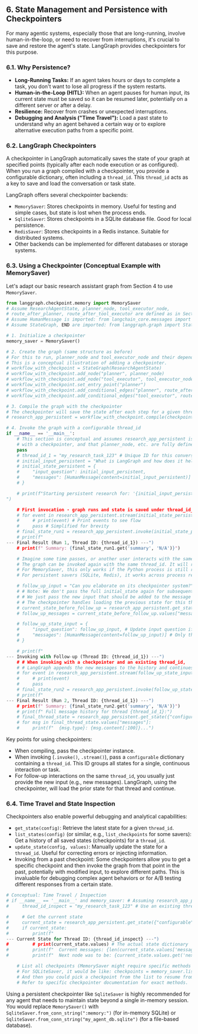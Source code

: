 ## 6. State Management and Persistence with Checkpointers
For many agentic systems, especially those that are long-running, involve human-in-the-loop, or need to recover from interruptions, it's crucial to save and restore the agent's state. LangGraph provides checkpointers for this purpose.

### 6.1. Why Persistence?
- **Long-Running Tasks:** If an agent takes hours or days to complete a task, you don't want to lose all progress if the system restarts.
- **Human-in-the-Loop (HITL):** When an agent pauses for human input, its current state must be saved so it can be resumed later, potentially on a different server or after a delay.
- **Resilience:** Recover from crashes or unexpected interruptions.
- **Debugging and Analysis ("Time Travel"):** Load a past state to understand why an agent behaved a certain way or to explore alternative execution paths from a specific point.

### 6.2. LangGraph Checkpointers
A checkpointer in LangGraph automatically saves the state of your graph at specified points (typically after each node execution or as configured). When you run a graph compiled with a checkpointer, you provide a configurable dictionary, often including a `thread_id`. This `thread_id` acts as a key to save and load the conversation or task state.

LangGraph offers several checkpointer backends: 
- `MemorySaver`: Stores checkpoints in memory. Useful for testing and simple cases, but state is lost when the process ends. 
- `SqliteSaver`: Stores checkpoints in a SQLite database file. Good for local persistence. 
- `RedisSaver`: Stores checkpoints in a Redis instance. Suitable for distributed systems. 
- Other backends can be implemented for different databases or storage systems.

### 6.3. Using a Checkpointer (Conceptual Example with MemorySaver)
Let's adapt our basic research assistant graph from Section 4 to use `MemorySaver`.

```python
from langgraph.checkpoint.memory import MemorySaver
# Assume ResearchAgentState, planner_node, tool_executor_node, 
# route_after_planner, route_after_tool_executor are defined as in Section 4.
# Assume HumanMessage is imported: from langchain_core.messages import HumanMessage
# Assume StateGraph, END are imported: from langgraph.graph import StateGraph, END

# 1. Initialize a checkpointer
memory_saver = MemorySaver()

# 2. Create the graph (same structure as before)
# For this to run, planner_node and tool_executor_node and their dependencies need to be defined
# This is a conceptual illustration of adding a checkpointer.
# workflow_with_checkpoint = StateGraph(ResearchAgentState) 
# workflow_with_checkpoint.add_node("planner", planner_node)
# workflow_with_checkpoint.add_node("tool_executor", tool_executor_node)
# workflow_with_checkpoint.set_entry_point("planner")
# workflow_with_checkpoint.add_conditional_edges("planner", route_after_planner, {"tool_executor": "tool_executor", END: END})
# workflow_with_checkpoint.add_conditional_edges("tool_executor", route_after_tool_executor, {"planner": "planner", END: END})

# 3. Compile the graph with the checkpointer
# The checkpointer will save the state after each step for a given thread_id.
# research_app_persistent = workflow_with_checkpoint.compile(checkpointer=memory_saver)

# 4. Invoke the graph with a configurable thread_id
if __name__ == '__main__':
    # This section is conceptual and assumes research_app_persistent is a compiled graph
    # with a checkpointer, and that planner_node, etc. are fully defined elsewhere.
    pass
    # thread_id_1 = "my_research_task_123" # Unique ID for this conversation/task
    # initial_input_persistent = "What is LangGraph and how does it help with agent memory?"
    # initial_state_persistent = {
    #     "input_question": initial_input_persistent,
    #     "messages": [HumanMessage(content=initial_input_persistent)]
    # }

    # print(f"Starting persistent research for: '{initial_input_persistent}' with Thread ID: {thread_id_1}
")

    # First invocation - graph runs and state is saved under thread_id_1
    # for event in research_app_persistent.stream(initial_state_persistent, {"configurable": {"thread_id": thread_id_1}, "recursion_limit": 10}):
    #     # print(event) # Print events to see flow
    #     pass # Simplified for brevity
    # final_state_run1 = research_app_persistent.invoke(initial_state_persistent, {"configurable": {"thread_id": thread_id_1}, "recursion_limit": 10})
    # print(f"
--- Final Result (Run 1, Thread ID: {thread_id_1}) ---")
    # print(f" Summary: {final_state_run1.get('summary', 'N/A')}")

    # Imagine some time passes, or another user interacts with the same thread.
    # The graph can be invoked again with the same thread_id. It will resume from the last saved state.
    # For MemorySaver, this only works if the Python process is still running.
    # For persistent savers (SQLite, Redis), it works across process restarts.

    # follow_up_input = "Can you elaborate on its checkpointer system?"
    # # Note: We don't pass the full initial_state again for subsequent calls on the same thread.
    # # We just pass the new input that should be added to the message history.
    # # The checkpointer handles loading the previous state for this thread_id.
    # current_state_before_follow_up = research_app_persistent.get_state({"configurable": {"thread_id": thread_id_1}})
    # follow_up_messages = current_state_before_follow_up.values["messages"] + [HumanMessage(content=follow_up_input)]

    # follow_up_state_input = {
    #     "input_question": follow_up_input, # Update input question if relevant for planner
    #     "messages": [HumanMessage(content=follow_up_input)] # Only the new message to be appended
    # }

    # print(f"
--- Invoking with Follow-up (Thread ID: {thread_id_1}) ---")
    # # When invoking with a checkpointer and an existing thread_id,
    # # LangGraph appends the new messages to the history and continues.
    # for event in research_app_persistent.stream(follow_up_state_input, {"configurable": {"thread_id": thread_id_1}, "recursion_limit": 10}):
    #     # print(event)
    #     pass
    # final_state_run2 = research_app_persistent.invoke(follow_up_state_input, {"configurable": {"thread_id": thread_id_1}, "recursion_limit": 10})
    # print(f"
--- Final Result (Run 2, Thread ID: {thread_id_1}) ---")
    # print(f" Summary: {final_state_run2.get('summary', 'N/A')}")
    # print(f" Full message history for thread {thread_id_1}:")
    # final_thread_state = research_app_persistent.get_state({"configurable": {"thread_id": thread_id_1}})
    # for msg in final_thread_state.values["messages"]:
    #     print(f"  {msg.type}: {msg.content[:100]}...")
```
Key points for using checkpointers: 
- When compiling, pass the checkpointer instance. 
- When invoking (`.invoke()`, `.stream()`), pass a `configurable` dictionary containing a `thread_id`. This ID groups all states for a single, continuous interaction or task. 
- For follow-up interactions on the same `thread_id`, you usually just provide the new input (e.g., new messages). LangGraph, using the checkpointer, will load the prior state for that thread and continue.

### 6.4. Time Travel and State Inspection
Checkpointers also enable powerful debugging and analytical capabilities:

- `get_state(config)`: Retrieve the latest state for a given `thread_id`.
- `list_states(config)` (or similar, e.g., `list_checkpoints` for some savers): Get a history of all saved states (checkpoints) for a `thread_id`.
- `update_state(config, values)`: Manually update the state for a `thread_id`. Useful for correcting errors or injecting information.
- Invoking from a past checkpoint: Some checkpointers allow you to get a specific checkpoint and then invoke the graph from that point in the past, potentially with modified input, to explore different paths. This is invaluable for debugging complex agent behaviors or for A/B testing different responses from a certain state.

```python
# Conceptual: Time Travel / Inspection
# if __name__ == '__main__' and memory_saver: # Assuming research_app_persistent is compiled with memory_saver
#     thread_id_inspect = "my_research_task_123" # Use an existing thread_id

#     # Get the current state
#     current_state = research_app_persistent.get_state({"configurable": {"thread_id": thread_id_inspect}})
#     if current_state:
#         print(f"
--- Current State for Thread ID: {thread_id_inspect} ---")
#         # print(current_state.values) # The actual state dictionary
#         print(f"  Current messages: {len(current_state.values['messages'])} total")
#         print(f"  Next node was to be: {current_state.values.get('next_node')}")

    # List all checkpoints (MemorySaver might require specific methods or may not fully support listing all historical checkpoints easily without a persistent backend like SQLite)
    # For SQLiteSaver, it would be like: checkpoints = memory_saver.list(configurable={"thread_id": thread_id_inspect})
    # And then you could pick a checkpoint from the list to resume from.
    # Refer to specific checkpointer documentation for exact methods.
```
Using a persistent checkpointer like `SqliteSaver` is highly recommended for any agent that needs to maintain state beyond a single in-memory session. You would replace `MemorySaver()` with `SqliteSaver.from_conn_string(":memory:")` (for in-memory SQLite) or `SqliteSaver.from_conn_string("my_agent_db.sqlite")` (for a file-based database). 